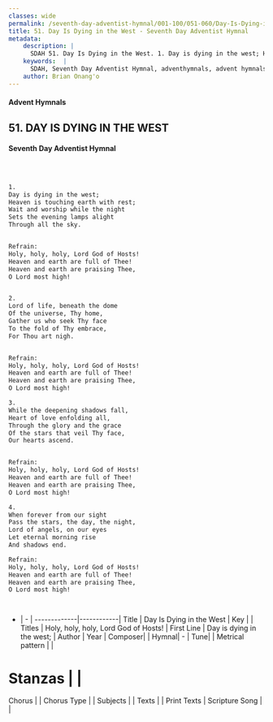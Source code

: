 ```yaml
---
classes: wide
permalink: /seventh-day-adventist-hymnal/001-100/051-060/Day-Is-Dying-in-the-West/
title: 51. Day Is Dying in the West - Seventh Day Adventist Hymnal
metadata:
    description: |
      SDAH 51. Day Is Dying in the West. 1. Day is dying in the west; Heaven is touching earth with rest; Wait and worship while the night Sets the evening lamps alight Through all the sky. 
    keywords:  |
      SDAH, Seventh Day Adventist Hymnal, adventhymnals, advent hymnals, Day Is Dying in the West, Day is dying in the west; ,Holy, holy, holy, Lord God of Hosts!
    author: Brian Onang'o
---
```


#### Advent Hymnals
## 51. DAY IS DYING IN THE WEST
#### Seventh Day Adventist Hymnal

```txt



1.
Day is dying in the west;
Heaven is touching earth with rest;
Wait and worship while the night
Sets the evening lamps alight
Through all the sky.


Refrain:
Holy, holy, holy, Lord God of Hosts!
Heaven and earth are full of Thee!
Heaven and earth are praising Thee,
O Lord most high!


2.
Lord of life, beneath the dome
Of the universe, Thy home,
Gather us who seek Thy face
To the fold of Thy embrace,
For Thou art nigh.


Refrain:
Holy, holy, holy, Lord God of Hosts!
Heaven and earth are full of Thee!
Heaven and earth are praising Thee,
O Lord most high!

3.
While the deepening shadows fall,
Heart of love enfolding all,
Through the glory and the grace
Of the stars that veil Thy face,
Our hearts ascend.


Refrain:
Holy, holy, holy, Lord God of Hosts!
Heaven and earth are full of Thee!
Heaven and earth are praising Thee,
O Lord most high!

4.
When forever from our sight
Pass the stars, the day, the night,
Lord of angels, on our eyes
Let eternal morning rise
And shadows end.

Refrain:
Holy, holy, holy, Lord God of Hosts!
Heaven and earth are full of Thee!
Heaven and earth are praising Thee,
O Lord most high!




```

- |   -  |
-------------|------------|
Title | Day Is Dying in the West |
Key |  |
Titles | Holy, holy, holy, Lord God of Hosts! |
First Line | Day is dying in the west; |
Author | 
Year | 
Composer|  |
Hymnal|  - |
Tune|  |
Metrical pattern | |
# Stanzas |  |
Chorus |  |
Chorus Type |  |
Subjects |  |
Texts |  |
Print Texts | 
Scripture Song |  |
  
